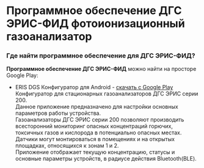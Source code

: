 # Программное обеспечение ДГС ЭРИС-ФИД фотоионизационный газоанализатор
### Где найти программное обеспечение для ДГС ЭРИС-ФИД? 
**Программное обеспечение ДГС ЭРИС-ФИД** можно найти на просторе Google Play:
- ERIS DGS Конфигуратор для Android - [скачать с Google Play](https://play.google.com/store/apps/details?id=com.eriskip.dgsandroidcfg&hl=ru&gl=US)
Конфигуратор для стационарных газоанализаторов ДГС ЭРИС серии 200.  
Данное приложение предназначено для настройки основных параметров работы устройства.  
Газоанализаторы ДГС ЭРИС серии 200 позволяют производить всесторонний мониторинг опасных концентраций горючих, токсичных газов и кислорода в потенциально опасных местах. Датчики могут монтироваться в помещениях и на открытых площадках, относящихся к зонам 1 и 2.  
Приложение отображает текущую концентрацию, статусы и основные параметры устройств, в радиусе действия Bluetooth(BLE).